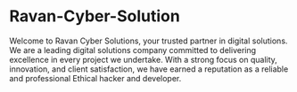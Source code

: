 # Ravan-Cyber-Solution
Welcome to Ravan Cyber Solutions, your trusted partner in digital solutions. We are a leading digital solutions company committed to delivering excellence in every project we undertake. With a strong focus on quality, innovation, and client satisfaction, we have earned a reputation as a reliable and professional Ethical hacker and developer.

